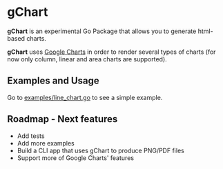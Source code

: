 # gChart

**gChart** is an experimental Go Package that allows you to generate html-based charts.

**gChart** uses [Google Charts](https://developers.google.com/chart/interactive/docs/reference) 
in order to render several types of charts (for now only column, linear and area charts are 
supported).

## Examples and Usage

Go to [examples/line_chart.go](examples/line_chart.go) to see a simple example.

## Roadmap - Next features

- Add tests
- Add more examples
- Build a CLI app that uses gChart to produce PNG/PDF files
- Support more of Google Charts' features
